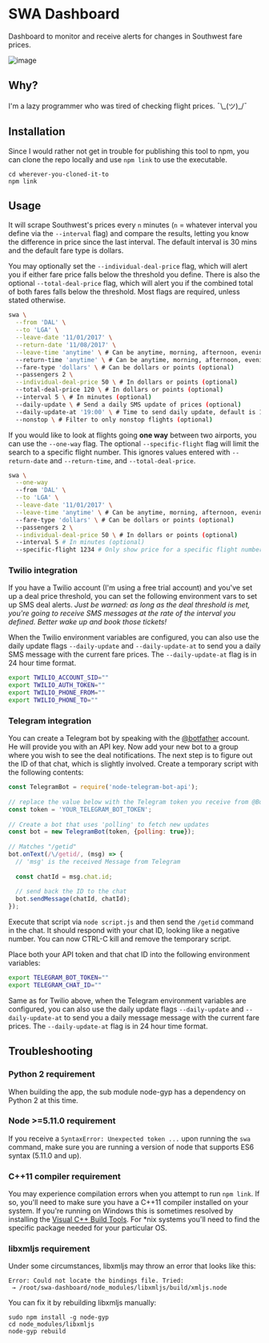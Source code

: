 # SWA Dashboard
Dashboard to monitor and receive alerts for changes in Southwest fare prices.

![image](https://cloud.githubusercontent.com/assets/6979737/17744714/99f15da2-646e-11e6-8f13-60c716f1e865.png)

## Why?
I'm a lazy programmer who was tired of checking flight prices. ¯\\\_(ツ)\_/¯

## Installation
Since I would rather not get in trouble for publishing this tool to npm, you can
clone the repo locally and use `npm link` to use the executable.
```
cd wherever-you-cloned-it-to
npm link
```

## Usage
It will scrape Southwest's prices every `n` minutes (`n` = whatever interval you
define via the `--interval` flag) and compare the results, letting you know the
difference in price since the last interval. The default interval is 30 mins and
the default fare type is dollars.

You may optionally set the `--individual-deal-price` flag, which will alert you
if either fare price falls below the threshold you define. There is also the
optional `--total-deal-price` flag, which will alert you if the combined total
of both fares falls below the threshold. Most flags are required, unless stated
otherwise.

```bash
swa \
  --from 'DAL' \
  --to 'LGA' \
  --leave-date '11/01/2017' \
  --return-date '11/08/2017' \
  --leave-time 'anytime' \ # Can be anytime, morning, afternoon, evening (optional)
  --return-time 'anytime' \ # Can be anytime, morning, afternoon, evening (optional)
  --fare-type 'dollars' \ # Can be dollars or points (optional)
  --passengers 2 \
  --individual-deal-price 50 \ # In dollars or points (optional)
  --total-deal-price 120 \ # In dollars or points (optional)
  --interval 5 \ # In minutes (optional)
  --daily-update \ # Send a daily SMS update of prices (optional)
  --daily-update-at '19:00' \ # Time to send daily update, default is 18:00/6pm (optional)
  --nonstop \ # Filter to only nonstop flights (optional)
```

If you would like to look at flights going **one way** between two airports, you can use the `--one-way` flag. The optional `--specific-flight` flag will limit the search to a specific flight number. This ignores values entered with `--return-date` and `--return-time`, and `--total-deal-price`.

```bash
swa \
  --one-way
  --from 'DAL' \
  --to 'LGA' \
  --leave-date '11/01/2017' \
  --leave-time 'anytime' \ # Can be anytime, morning, afternoon, evening (optional)
  --fare-type 'dollars' \ # Can be dollars or points (optional)
  --passengers 2 \
  --individual-deal-price 50 \ # In dollars or points (optional)
  --interval 5 # In minutes (optional)
  --specific-flight 1234 # Only show price for a specific flight number (optional)
```

### Twilio integration
If you have a Twilio account (I'm using a free trial account) and you've set up
a deal price threshold, you can set the following environment vars to set up SMS
deal alerts. _Just be warned: as long as the deal threshold is met, you're going
to receive SMS messages at the rate of the interval you defined. Better wake up
and book those tickets!_

When the Twilio environment variables are configured, you can also use the daily
update flags `--daily-update` and `--daily-update-at` to send you a daily SMS
message with the current fare prices. The `--daily-update-at` flag is in 24
hour time format.

```bash
export TWILIO_ACCOUNT_SID=""
export TWILIO_AUTH_TOKEN=""
export TWILIO_PHONE_FROM=""
export TWILIO_PHONE_TO=""
```

### Telegram integration
You can create a Telegram bot by speaking with the [@botfather](https://telegram.me/BotFather)
account.  He will provide you with an API key.  Now add your new bot to a group where you
wish to see the deal notifications.  The next step is to figure out the ID of that chat, which
is slightly involved.  Create a temporary script with the following contents:

```js
const TelegramBot = require('node-telegram-bot-api');
 
// replace the value below with the Telegram token you receive from @BotFather 
const token = 'YOUR_TELEGRAM_BOT_TOKEN';
 
// Create a bot that uses 'polling' to fetch new updates 
const bot = new TelegramBot(token, {polling: true});
 
// Matches "/getid"
bot.onText(/\/getid/, (msg) => {
  // 'msg' is the received Message from Telegram 
 
  const chatId = msg.chat.id;
 
  // send back the ID to the chat
  bot.sendMessage(chatId, chatId);
});
```

Execute that script via `node script.js` and then send the `/getid` command in the chat.
It should respond with your chat ID, looking like a negative number.  You can now
CTRL-C kill and remove the temporary script.

Place both your API token and that chat ID into the following environment variables:
```bash
export TELEGRAM_BOT_TOKEN=""
export TELEGRAM_CHAT_ID=""
```

Same as for Twilio above, when the Telegram environment variables are configured, you
can also use the daily update flags `--daily-update` and `--daily-update-at` to send
you a daily message message with the current fare prices. The `--daily-update-at` flag
is in 24 hour time format.

## Troubleshooting

### Python 2 requirement
When building the app, the sub module node-gyp has a dependency on Python 2 at this time.

### Node >=5.11.0 requirement
If you receive a ``SyntaxError: Unexpected token ...`` upon running the `swa`
command, make sure you are running a version of node that supports ES6
syntax (5.11.0 and up).

### C++11 compiler requirement
You may experience compilation errors when you attempt to run `npm link`.  If so,
you'll need to make sure you have a C++11 compiler installed on your system.
If you're running on Windows this is sometimes resolved by installing the [Visual C++
Build Tools](http://landinghub.visualstudio.com/visual-cpp-build-tools).  For \*nix
systems you'll need to find the specific package needed for your particular OS.

### libxmljs requirement
Under some circumstances, libxmljs may throw an error that looks like this:

```
Error: Could not locate the bindings file. Tried:
 → /root/swa-dashboard/node_modules/libxmljs/build/xmljs.node
```

You can fix it by rebuilding libxmljs manually:

```
sudo npm install -g node-gyp
cd node_modules/libxmljs
node-gyp rebuild
```
